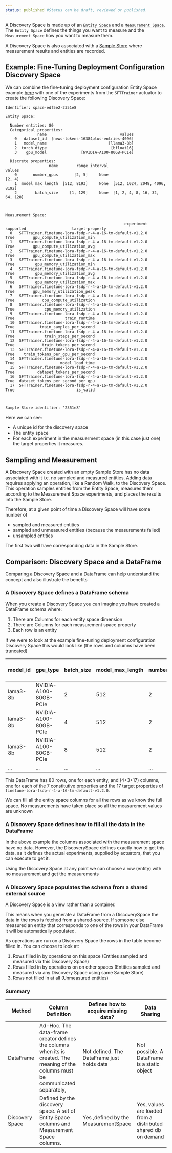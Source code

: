 ```yaml
---
status: published #Status can be draft, reviewed or published. 
---
```



A Discovery Space is made up of an [`Entity Space`](entity-spaces.md) and a [`Measurement Space`](actuators.md#measurement-space). 
The `Entity Space` defines the things you want to measure and the `Measurement Space` how you want to measure them.

A Discovery Space is also associated with a [Sample Store](data-sharing.md) where measurement results and entities are recorded.  

## Example: Fine-Tuning Deployment Configuration Discovery Space

We can combine the fine-tuning deployment configuration Entity Space example [here](entity-spaces.md#example-fine-tuning-deployment-configuration) with one
of the experiments from the `SFTTrainer` actuator to create the following Discovery Space: 

```commandline
Identifier: space-edf5e2-2351e8

Entity Space:
  
  Number entities: 80
  Categorical properties:
              name                                values
    0   dataset_id  [news-tokens-16384plus-entries-4096]
    1   model_name                           [llama3-8b]
    2  torch_dtype                            [bfloat16]
    3    gpu_model               [NVIDIA-A100-80GB-PCIe]
  
  Discrete properties:
                   name        range interval                         values
    0       number_gpus       [2, 5]     None                         [2, 4]
    1  model_max_length  [512, 8193]     None  [512, 1024, 2048, 4096, 8192]
    2        batch_size     [1, 129]     None  [1, 2, 4, 8, 16, 32, 64, 128]
  
  
  
Measurement Space:
  
                                                    experiment  supported                    target-property
  0   SFTTrainer.finetune-lora-fsdp-r-4-a-16-tm-default-v1.2.0       True        gpu_compute_utilization_min
  1   SFTTrainer.finetune-lora-fsdp-r-4-a-16-tm-default-v1.2.0       True        gpu_compute_utilization_avg
  2   SFTTrainer.finetune-lora-fsdp-r-4-a-16-tm-default-v1.2.0       True        gpu_compute_utilization_max
  3   SFTTrainer.finetune-lora-fsdp-r-4-a-16-tm-default-v1.2.0       True         gpu_memory_utilization_min
  4   SFTTrainer.finetune-lora-fsdp-r-4-a-16-tm-default-v1.2.0       True         gpu_memory_utilization_avg
  5   SFTTrainer.finetune-lora-fsdp-r-4-a-16-tm-default-v1.2.0       True         gpu_memory_utilization_max
  6   SFTTrainer.finetune-lora-fsdp-r-4-a-16-tm-default-v1.2.0       True        gpu_memory_utilization_peak
  7   SFTTrainer.finetune-lora-fsdp-r-4-a-16-tm-default-v1.2.0       True            cpu_compute_utilization
  8   SFTTrainer.finetune-lora-fsdp-r-4-a-16-tm-default-v1.2.0       True             cpu_memory_utilization
  9   SFTTrainer.finetune-lora-fsdp-r-4-a-16-tm-default-v1.2.0       True                      train_runtime
  10  SFTTrainer.finetune-lora-fsdp-r-4-a-16-tm-default-v1.2.0       True           train_samples_per_second
  11  SFTTrainer.finetune-lora-fsdp-r-4-a-16-tm-default-v1.2.0       True             train_steps_per_second
  12  SFTTrainer.finetune-lora-fsdp-r-4-a-16-tm-default-v1.2.0       True            train_tokens_per_second
  13  SFTTrainer.finetune-lora-fsdp-r-4-a-16-tm-default-v1.2.0       True    train_tokens_per_gpu_per_second
  14  SFTTrainer.finetune-lora-fsdp-r-4-a-16-tm-default-v1.2.0       True                    model_load_time
  15  SFTTrainer.finetune-lora-fsdp-r-4-a-16-tm-default-v1.2.0       True          dataset_tokens_per_second
  16  SFTTrainer.finetune-lora-fsdp-r-4-a-16-tm-default-v1.2.0       True  dataset_tokens_per_second_per_gpu
  17  SFTTrainer.finetune-lora-fsdp-r-4-a-16-tm-default-v1.2.0       True                           is_valid
  
  
  
Sample Store identifier: '2351e8'
```

Here we can see:

- A unique id for the discovery space
- The entity space 
- For each experiment in the measuerment space (in this case just one) the target properties it measures.

## Sampling and Measurement

A Discovery Space created with an empty Sample Store has no data associated with it i.e. no sampled and measured entities. 
Adding data requires applying an operation, like a Random Walk, to the Discovery Space. 
This operation samples entities from the Entity Space, measures them according to the
Measurement Space experiments, and places the results into the Sample Store.

Therefore, at a given point of time a Discovery Space will have some number of 

- sampled and measured entities
- sampled and unmeasured entities (because the measurements failed)
- unsampled entities

The first two will have corresponding data in the Sample Store.

## Comparison: Discovery Space and a DataFrame 

Comparing a Discovery Space and a DataFrame can help understand the concept and also illustrate the benefits


### A Discovery Space defines a DataFrame schema

When you create a Discovery Space you can imagine you have created a DataFrame schema where:

1. There are Columns for each entity space dimension
2. There are Columns for each measurement space property
3. Each row is an entity

If we were to look at the example fine-tuning deployment configuration Discovery Space this would look like (the rows and columns have been truncated)

| model_id | gpu_type | batch_size | model_max_length | number_gpus | ... | finetune-lora-fsdp-r-4-a-16-tm-default-v1.2.0.dataset_tokens_per_second | finetune-lora-fsdp-r-4-a-16-tm-default-v1.2.0.gpu_memory_utilization_peak| ... | 
|----------| --- |------------| --- |-------------| --- |-------------------------------------------------------------------------| --- |-----|
 | lama3-8b | NVIDIA-A100-80GB-PCIe | 2          | 512| 2  | ... | UNK                                                                     | UNK                                                                         | ... | 
 | lama3-8b | NVIDIA-A100-80GB-PCIe | 4          | 512| 2   | ... | UNK                                                                     | UNK                                                                         | ... | 
 | lama3-8b | NVIDIA-A100-80GB-PCIe | 8          | 512| 2    | ... | UNK                                                                     | UNK                                                                         | ... | 
 | ...      | ... | ... | ... | ... | ...                                                                         | ...                                                                     | ...|

This DataFrame has 80 rows, one for each entity, and (4+3+17) columns, one for each of the 7 constitutive properties and the 17 target properties of `finetune-lora-fsdp-r-4-a-16-tm-default-v1.2.0.`

We can fill all the entity space columns for all the rows as we know the full space. 
No measurements have taken place so all the measurement values are unknown

### A Discovery Space defines how to fill all the data in the DataFrame

In the above example the columns associated with the measurement space have no data. 
However, the DiscoverySpace defines exactly how to get this data, as it defines the actual experiments, supplied by actuators, that you can execute to get it.

Using the Discovery Space at any point we can choose a row (entity) with no measurement and get the measurements
 
### A Discovery Space populates the schema from a shared external source

A Discovery Space is a view rather than a container. 

This means when you generate a DataFrame from a DiscoverySpace the data in the rows is fetched from a shared-source.
If someone else measured an entity that corresponds to one of the rows in your DataFrame it will be automatically populated. 

As operations are run on a Discovery Space the rows in the table become filled in.
You can choose to look at:

1. Rows filled in by operations on this space (Entities sampled and measured via this Discovery Space)
2. Rows filled in by operations on on other spaces (Entities sampled and measured via any Discovery Space using same Sample Store)
3. Rows not filled in at all (Unmeasured entities)

### Summary


| Method | Column Definition                                                                                                                   | Defines how to acquire missing data?       | Data Sharing                                                  |
| --- |-------------------------------------------------------------------------------------------------------------------------------------|--------------------------------------------|---------------------------------------------------------------|
| DataFrame | Ad-Hoc. The data-frame creator defines the columns when its is created. The meaning of the columns must be communicated separately, | Not defined. The DataFrame just holds data | Not possible. A DataFrame is a static object                  |
| Discovery Space | Defined by the discovery space. A set of Entity Space columns and Measurement Space columns.                                        | Yes ,defined by the MeasurementSpace       | Yes, values are loaded from a distributed shared db on demand |
